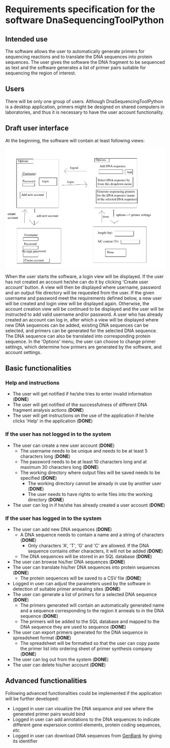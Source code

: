 # Requirements specification for the software DnaSequencingToolPython

## Intended use
The software allows the user to automatically generate primers for sequencing reactions and to translate the DNA sequences into protein sequences. The user gives the software the DNA fragment to be sequenced as text and the software generates a list of primer pairs suitable for sequencing the region of interest.

## Users
There will be only one group of users. Although DnaSequencingToolPython is a desktop application, primers might be designed on shared computers in laboratories, and thus it is necessary to have the user account functionality.

## Draft user interface
At the beginning, the software will contain at least following views:

![image](https://github.com/MattiKannisto/ot-harjoitustyo/blob/master/dokumentaatio/dna_sequencing_tool_python_user_interface_draft)

When the user starts the software, a login view will be displayed. If the user has not created an account he/she can do it by clicking 'Create user account' button. A view will then be displayed where username, password and an output file directory will be requested from the user. If the given username and password meet the requirements defined below, a new user will be created and login view will be displayed again. Otherwise, the account creation view will be continued to be displayed and the user will be instructed to add valid username and/or password. A user who has already created an account can log in, after which a view will be displayed where new DNA sequences can be added, existing DNA sequences can be selected, and primers can be generated for the selected DNA sequence. The DNA sequence can also be translated into corresponding protein sequence. In the 'Options' menu, the user can choose to change primer settings, which determine how primers are generated by the software, and account settings.

## Basic functionalities

### Help and instructions
- The user will get notified if he/she tries to enter invalid information (**DONE**)
- The user will get notified of the successfulness of different DNA fragment analysis actions (**DONE**)
- The user will get instructions on the use of the application if he/she clicks 'Help' in the application (**DONE**)

### If the user has not logged in to the system
- The user can create a new user account (**DONE**)
  - The username needs to be unique and needs to be at least 5 characters long (**DONE**)
  - The password needs to be at least 10 characters long and at maximum 30 characters long (**DONE**)
  - The working directory where output files will be saved needs to be specified (**DONE**)
    - The working directory cannot be already in use by another user (**DONE**)
    - The user needs to have rights to write files into the working directory (**DONE**)
- The user can log in if he/she has already created a user account (**DONE**)

### If the user has logged in to the system
- The user can add new DNA sequences (**DONE**)
  - A DNA sequence needs to contain a name and a string of characters (**DONE**)
    - Only characters 'A', 'T', 'G' and 'C' are allowed. If the DNA sequence contains other characters, it will not be added (**DONE**)
  - The DNA sequences will be stored in an SQL database (**DONE**)
- The user can browse his/her DNA sequences (**DONE**)
- The user can translate his/her DNA sequences into protein sequences (**DONE**)
  - The protein sequences will be saved to a CSV file (**DONE**)
- Logged in user can adjust the parameters used by the software in detection of suitable primer annealing sites (**DONE**)
- The user can generate a list of primers for a selected DNA sequence (**DONE**)
  - The primers generated will contain an automatically generated name and a sequence corresponding to the region it anneals to in the DNA sequence (**DONE**)
  - The primers will be added to the SQL database and mapped to the DNA sequence they are used to sequence (**DONE**)
- The user can export primers generated for the DNA sequence in spreadsheet format (**DONE**)
  - The spreadsheet will be formatted so that the user can copy paste the primer list into ordering sheet of primer synthesis company (**DONE**)
- The user can log out from the system (**DONE**)
- The user can delete his/her account (**DONE**)

## Advanced functionalities
Following advanced functionalities could be implemented if the application will be further developed:
- Logged in user can visualize the DNA sequence and see where the generated primer pairs would bind
- Logged in user can add annotations to the DNA sequences to indicate different gene experssion control elements, protein coding sequences, *etc*.
- Logged in user can download DNA sequences from [GenBank](https://www.ncbi.nlm.nih.gov/genbank/) by giving its identifier
